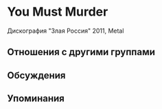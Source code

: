 # You Must Murder

Дискография
"Злая Россия" 2011, Metal

## Отношения с другими группами


## Обсуждения


## Упоминания

